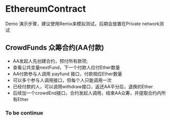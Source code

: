 # EthereumContract

Demo 演示步骤，建议使用Remix来模拟测试，后期会放置在Private network测试

## CrowdFunds 众筹合约(AA付款)

* AA发起人先创建合约，预付所有款项;
* 查看公共变量nextFund，下一个付款人应付Ether数量
* AA付款参与人调用 payfund 接口，付款相应Ether数量
* 可以多个参与人调用接口，但每个人只能调用一次
* 已经付款的人，可以调用withdraw接口，返还AA平分后，退换的Ether
* 后续加一个crowdEnd接口，合约发起人调用，结束AA众筹，并提取合约内所有Ether

### To be continue
